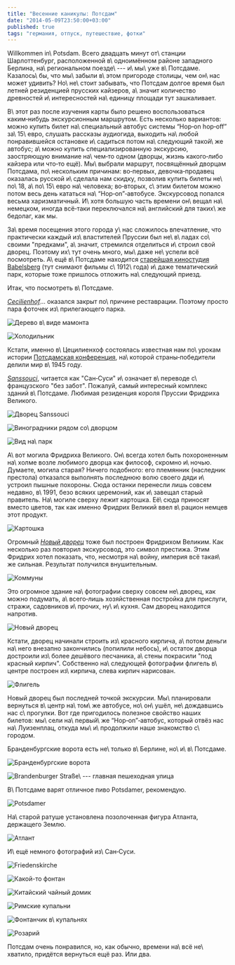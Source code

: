 ```yaml
---
title: "Весенние каникулы: Потсдам"
date: "2014-05-09T23:50:00+03:00"
published: true
tags: "германия, отпуск, путешествие, фотки"
---
```


Willkommen in\ Potsdam. Всего двадцать минут от\ станции Шарлоттенбург, расположенной в\ одноимённом районе западного
Берлина, на\ региональном поезде\ --- и\ мы\ уже в\ Потсдаме. Казалось\ бы, что мы\ забыли в\ этом пригороде столицы,
чем он\ нас может удивить? Но\ не\ стоит забывать, что Потсдам долгое время был летней резиденцией прусских кайзеров,
а\ значит количество древностей и\ интересностей на\ единицу площади тут зашкаливает.

В\ этот раз после изучения карты было решено воспользоваться каким&#8209;нибудь экскурсионным маршрутом. Есть несколько
вариантов: можно купить билет на\ специальный автобус системы “Hop&#8209;on hop&#8209;off” за\ 15\ евро, слушать
рассказы аудиогида, выходить на\ любой понравившейся остановке и\ садиться потом на\ следующий такой\ же автобус;
а\ можно купить специализированную экскурсию, заостряющую внимание на\ чем&#8209;то одном (дворцы, жизнь
какого&#8209;либо кайзера или что&#8209;то ещё). Мы\ выбрали маршрут, посвящённый дворцам Потсдама, по\ нескольким
причинам: во&#8209;первых, девочка&#8209;продавец оказалась русской и\ сделала нам скидку, позволив купить билеты
не\ по\ 18, а\ по\ 15\ евро на\ человека; во&#8209;вторых, с\ этим билетом можно потом весь день кататься
на\ “Hop&#8209;on”&#8209;автобусе. Экскурсовод попался весьма харизматичный. И\ хотя большую часть времени он\ вещал
на\ немецком, иногда всё&#8209;таки переключался на\ английский для таких\ же бедолаг, как мы.

За\ время посещения этого города у\ нас сложилось впечатление, что практически каждый из\ властителей Пруссии был
не\ в\ ладах со\ своими "предками", а\ значит, стремился отделиться и\ строил свой дворец. Поэтому их\ тут очень много,
мы\ даже не\ успели всё посмотреть. А\ ещё в\ Потсдаме находится [старейшая киностудия Babelsberg][babelsberg] (тут
снимают фильмы с\ 1912\ года) и\ даже тематический парк, которые тоже пришлось отложить на\ следующий приезд.

Итак, что посмотреть в\ Потсдаме.

*[Cecilienhof]*... оказался закрыт по\ причине реставрации. Поэтому просто пара фоточек из\ прилегающего парка.

![Дерево в\ виде мамонта](/images/travel/2014-04-germany/potsdam-cecilienhof-mammoth.jpg "Дерево в виде мамонта")

![Холодильник](/images/travel/2014-04-germany/potsdam-cecilienhof-fridge.jpg "Холодильник")

Кстати, именно в\ Цецилиенхоф состоялась известная нам по\ урокам истории [Потсдамская конференция][conference],
на\ которой страны&#8209;победители делили мир в\ 1945 году.

*[Sanssouci][sanssouci]*, читается как "Сан&#8209;Суси" и\ означает в\ переводе с\ французского "без забот". Пожалуй,
самый интересный комплекс зданий в\ Потсдаме. Любимая резиденция короля Пруссии Фридриха Великого.

![Дворец Sanssouci](/images/travel/2014-04-germany/potsdam-sanssouci-palais.jpg "Дворец Sanssouci")

![Виноградники рядом со\ дворцом](/images/travel/2014-04-germany/potsdam-sanssouci-vineyard.jpg "Виноградники рядом со дворцом")

![Вид на\ парк](/images/travel/2014-04-germany/potsdam-sanssouci-park.jpg "Вид на парк")

А\ вот могила Фридриха Великого. Он\ всегда хотел быть похороненным на\ холме возле любимого дворца как философ,
скромно и\ ночью. Думаете, могила старая? Ничего подобного: его племянник (наследник престола) отказался выполнять
последнюю волю своего дяди и\ устроил пышные похороны. Сюда останки перенесли лишь совсем недавно, в\ 1991, безо всяких
церемоний, как и\ завещал старый правитель. На\ могиле сверху лежит картошка. Её\ сюда приносят вместо цветов, так как
именно Фридрих Великий ввел в\ рацион немцев этот продукт.

![Картошка](/images/travel/2014-04-germany/potsdam-sanssouci-grave.jpg "Картошка")

Огромный *[Новый дворец][neues-palais]* тоже был построен Фридрихом Великим. Как несколько раз повторил экскурсовод,
это символ престижа. Этим Фридрих хотел показать, что, несмотря на\ войну, империя всё такая\ же сильная. Результат
получился внушительным.

![Коммуны](/images/travel/2014-04-germany/potsdam-neues-palais-communs.jpg "Коммуны")

Это огромное здание на\ фотографии сверху совсем не\ дворец, как можно подумать, а\ всего&#8209;лишь хозяйственная
постройка для прислуги, стражи, садовников и\ прочих, ну\ и\ кухня. Сам дворец находится напротив.

![Новый дворец](/images/travel/2014-04-germany/potsdam-neues-palais.jpg "Новый дворец")

Кстати, дворец начинали строить из\ красного кирпича, а\ потом деньги на\ него внезапно закончились (попилили небось),
и\ остаток дворца достроили из\ более дешёвого песчаника, а\ стены покрасили "под красный кирпич". Собственно
на\ следующей фотографии флигель в\ центре построен из\ кирпича, слева кирпич нарисован.

![Флигель](/images/travel/2014-04-germany/potsdam-neues-palais-wing.jpg "Флигель")

Новый дворец был последней точкой экскурсии. Мы\ планировали вернуться в\ центр на\ том\ же автобусе, но\ он\ ушёл,
не\ дождавшись нас с\ прогулки. Вот где пригодилось полезное свойство наших билетов: мы\ сели на\ первый\ же
“Hop&#8209;on”&#8209;автобус, который отвёз нас на\ Луизенплац, откуда мы\ и\ продолжили наше знакомство с\ городом.

Бранденбургские ворота есть не\ только в\ Берлине, но\ и\ в\ Потсдаме.

![Бранденбургские ворота](/images/travel/2014-04-germany/potsdam-brandenburger-tor.jpg "Бранденбургские ворота")

![Brandenburger Straße\ --- главная пешеходная улица](/images/travel/2014-04-germany/potsdam-brandenburger-strasse.jpg "Brandenburger Straße - главная пешеходная улица")

В\ Потсдаме варят отличное пиво Potsdamer, рекомендую.

![Potsdamer](/images/travel/2014-04-germany/potsdam-potsdamer-beer.jpg "Potsdamer")

На\ старой ратуше установлена позолоченная фигура Атланта, держащего Землю.

![Атлант](/images/travel/2014-04-germany/potsdam-atlas.jpg "Атлант")

И\ ещё немного фотографий из\ Сан&#8209;Суси.

![[Friedenskirche]](/images/travel/2014-04-germany/potsdam-friedenskirche.jpg "Friedenskirche")

![Какой-то фонтан](/images/travel/2014-04-germany/potsdam-sanssouci-fountain.jpg "Какой-то фонтан")

![[Китайский чайный домик][chinesisches-haus]](/images/travel/2014-04-germany/potsdam-chinesisches-haus.jpg "Китайский чайный домик")

![[Римские купальни][roman-baths]](/images/travel/2014-04-germany/potsdam-roman-baths.jpg "Римские купальни")

![Фонтанчик в\ купальнях](/images/travel/2014-04-germany/potsdam-roman-baths-fountain.jpg "Фонтанчик в купальнях")

![Розарий](/images/travel/2014-04-germany/potsdam-rosengarten.jpg "Розарий")

Потсдам очень понравился, но, как обычно, времени на\ всё не\ хватило, придётся вернуться ещё раз. Или два.

[babelsberg]: http://en.wikipedia.org/wiki/Babelsberg_Studio
[Cecilienhof]: http://ru.wikipedia.org/wiki/%D0%A6%D0%B5%D1%86%D0%B8%D0%BB%D0%B8%D0%B5%D0%BD%D1%85%D0%BE%D1%84
[chinesisches-haus]: http://ru.wikipedia.org/wiki/%D0%9A%D0%B8%D1%82%D0%B0%D0%B9%D1%81%D0%BA%D0%B8%D0%B9_%D1%87%D0%B0%D0%B9%D0%BD%D1%8B%D0%B9_%D0%B4%D0%BE%D0%BC%D0%B8%D0%BA
[conference]: http://ru.wikipedia.org/wiki/%D0%9F%D0%BE%D1%82%D1%81%D0%B4%D0%B0%D0%BC%D1%81%D0%BA%D0%B0%D1%8F_%D0%BA%D0%BE%D0%BD%D1%84%D0%B5%D1%80%D0%B5%D0%BD%D1%86%D0%B8%D1%8F
[Friedenskirche]: http://ru.wikipedia.org/wiki/%D0%A4%D1%80%D0%B8%D0%B4%D0%B5%D0%BD%D1%81%D0%BA%D0%B8%D1%80%D1%85%D0%B5_(%D0%A1%D0%B0%D0%BD-%D0%A1%D1%83%D1%81%D0%B8)
[neues-palais]: http://ru.wikipedia.org/wiki/%D0%9D%D0%BE%D0%B2%D1%8B%D0%B9_%D0%B4%D0%B2%D0%BE%D1%80%D0%B5%D1%86_(%D0%9F%D0%BE%D1%82%D1%81%D0%B4%D0%B0%D0%BC)
[roman-baths]: http://en.wikipedia.org/wiki/Roman_Baths_(Potsdam)
[sanssouci]: http://ru.wikipedia.org/wiki/%D0%A1%D0%B0%D0%BD-%D0%A1%D1%83%D1%81%D0%B8
